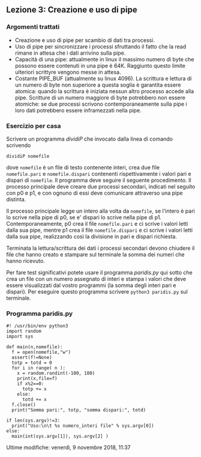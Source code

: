 Lezione 3: Creazione e uso di pipe
----------------------------------

### Argomenti trattati

-   Creazione e uso di pipe per scambio di dati tra processi.
-   Uso di pipe per sincronizzare i processi sfruttando il fatto che la read rimane in attesa che i dati arrivino sulla pipe.
-   Capacità di una pipe: attualmente in linux il massimo numero di byte che possono essere contenuti in una pipe è 64K. Raggiunto questo limite ulteriori scrittyre vengono messe in attesa.
-   Costante PIPE_BUF (attualmente su linux 4096). La scrittura e lettura di un numero di byte non superiore a questa soglia è garantita essere atomica: quando la scrittura è iniziata nessun altro processo accede alla pipe. Scritture di un numero maggiore di byte potrebbero non essere atomiche: se due processi scrivono contemporaneamente sulla pipe i loro dati potrebbero essere inframezzati nella pipe.

### Esercizio per casa

Scrivere un programma *dividiP* che invocato dalla linea di comando scrivendo

```
dividiP nomefile

```

dove `nomefile` è un file di testo contenente interi, crea due file `nomefile.pari` e `nomefile.dispari` contenenti rispettivamente i valori pari e dispari di `nomefile`. Il programma deve seguire il seguente procedimento. Il processo principale deve creare due processi secondari, indicati nel seguito con p0 e p1, e con ognuno di essi deve comunicare attraverso una pipe distinta.

Il processo principale legge un intero alla volta da `nomefile`, se l'intero è pari lo scrive nella pipe di p0, se e' dispari lo scrive nella pipe di p1. Contemporaneamente, p0 crea il file `nomefile.pari` e ci scrive i valori letti dalla sua pipe, mentre p1 crea il file `nomefile.dispari` e ci scrive i valori letti dalla sua pipe, realizzando così la divisione in pari e dispari richiesta.

Terminata la lettura/scrittura dei dati i processi secondari devono chiudere il file che hanno creato e stampare sul terminale la somma dei numeri che hanno ricevuto.

Per fare test significativi potete usare il programma *paridis.py* qui sotto che crea un file con un numero assegnato di interi e stampa i valori che deve essere visualizzati dal vostro programmi (la somma degli interi pari e dispari). Per eseguire questo programma scrivere `python3 paridis.py` sul terminale.

### Programma paridis.py

```
#! /usr/bin/env python3
import random
import sys

def main(n,nomefile):
  f = open(nomefile,"w")
  assert(f!=None)
  totp = totd = 0
  for i in range( n ):
    x = random.randint(-100, 100)
    print(x,file=f)
    if x%2==0:
      totp += x
    else:
      totd += x
  f.close()
  print("Somma pari:", totp, "somma dispari:", totd)

if len(sys.argv)!=3:
  print("Uso:\n\t %s numero_interi file" % sys.argv[0])
else:
  main(int(sys.argv[1]), sys.argv[2] )

```

Ultime modifiche: venerdì, 9 novembre 2018, 11:37